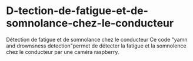 # D-tection-de-fatigue-et-de-somnolance-chez-le-conducteur
Détection de fatigue et de somnolance chez le conducteur
Ce code "yamn and drownsness detection"permet de détecter la fatigue et la somnolence chez le conducteur par une caméra raspberry.
